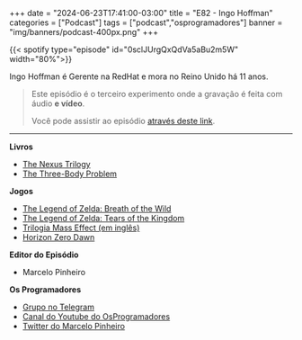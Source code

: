 +++
date = "2024-06-23T17:41:00-03:00"
title = "E82 - Ingo Hoffman"
categories = ["Podcast"]
tags = ["podcast","osprogramadores"]
banner = "img/banners/podcast-400px.png"
+++


{{< spotify type="episode" id="0sclJUrgQxQdVa5aBu2m5W" width="80%">}}

Ingo Hoffman é Gerente na RedHat e mora no Reino Unido há 11 anos.


> Este episódio é o terceiro experimento onde a gravação é feita com áudio **e vídeo**.
>
> Você pode assistir ao episódio [através deste link](https://www.youtube.com/watch?v=PKE1TpbgnJ4).


___

**Livros**

- [The Nexus Trilogy](https://en.m.wikipedia.org/wiki/The_Nexus_Trilogy)
- [The Three-Body Problem](https://en.m.wikipedia.org/wiki/The_Three-Body_Problem_(novel))

**Jogos**

- [The Legend of Zelda: Breath of the Wild](https://en.m.wikipedia.org/wiki/The_Legend_of_Zelda:_Breath_of_the_Wild)
- [The Legend of Zelda: Tears of the Kingdom](https://en.m.wikipedia.org/wiki/The_Legend_of_Zelda:_Tears_of_the_Kingdom)
- [Trilogia Mass Effect (em inglês)](https://en.m.wikipedia.org/w/index.php?title=Mass_Effect&diffonly=true#Mass_Effect_Trilogy)
- [Horizon Zero Dawn](https://en.m.wikipedia.org/wiki/Horizon_Zero_Dawn)

**Editor do Episódio**

- Marcelo Pinheiro

**Os Programadores**

- [Grupo no Telegram](https://t.me/osprogramadores)
- [Canal do Youtube do OsProgramadores](https://www.youtube.com/channel/UCt_YNYGl6K5yNXlXEQDdwWg?view_as=subscriber)
- [Twitter do Marcelo Pinheiro](https://twitter.com/mpinheir)

